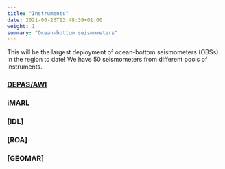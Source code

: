 ```yaml
---
title: "Instruments"
date: 2021-06-23T12:48:39+01:00
weight: 1
summary: "Ocean-bottom seismometers"
---
```


This will be the largest deployment of ocean-bottom seismometers (OBSs) in the region to date! We have 50 seismometers from different pools of instruments.

### [DEPAS/AWI](https://www.awi.de/en/science/geosciences/geophysics/methods-and-tools/ocean-bottom-seismometer/depas.html)

### [iMARL](https://imarl.ie/)

### [IDL]

### [ROA]

### [GEOMAR]